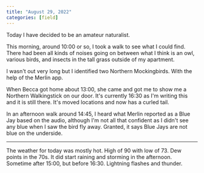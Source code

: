 ```yaml
---
title: "August 29, 2022"
categories: [field]
---
```

Today I have decided to be an amateur naturalist. 

This morning, around 10:00 or so, I took a walk to see what I could find. There had been all kinds of noises going on between what I think is an owl, various birds, and insects in the tall grass outside of my apartment. 

I wasn't out very long but I identified two Northern Mockingbirds. With the help of the Merlin app. 

When Becca got home about 13:00, she came and got me to show me a Northern Walkingstick on our door. It's currently 16:30 as I'm writing this and it is still there. It's moved locations and now has a curled tail. 

In an afternoon walk around 14:45, I heard what Merlin reported as a Blue Jay based on the audio, although I'm not all that confident as I didn't see any blue when I saw the bird fly away. Granted, it says Blue Jays are not blue on the underside. 

---
The weather for today was mostly hot. High of 90 with low of 73. Dew points in the 70s. It did start raining and storming in the afternoon. Sometime after 15:00, but before 16:30. Lightning flashes and thunder.